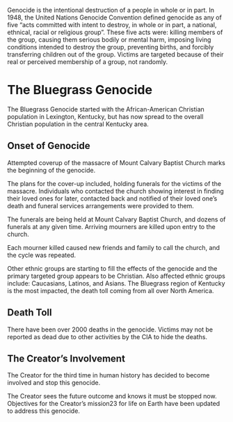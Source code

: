 Genocide is the intentional destruction of a people in whole or in part. In 1948, the United Nations Genocide Convention defined genocide as any of five “acts committed with intent to destroy, in whole or in part, a national, ethnical, racial or religious group”. These five acts were: killing members of the group, causing them serious bodily or mental harm, imposing living conditions intended to destroy the group, preventing births, and forcibly transferring children out of the group. Victims are targeted because of their real or perceived membership of a group, not randomly.

# The Bluegrass Genocide
The Bluegrass Genocide started with the African-American Christian population in Lexington, Kentucky, but has now spread to the overall Christian population in the central Kentucky area. 

## Onset of Genocide 
Attempted coverup of the massacre of Mount Calvary Baptist Church marks the beginning of the genocide.

The plans for the cover-up included, holding funerals for the victims of the massacre. Individuals who contacted the church showing interest in finding their loved ones for later, contacted back and notified of their loved one’s death and funeral services arrangements were provided to them. 

The funerals are being held at Mount Calvary Baptist Church, and dozens of funerals at any given time. Arriving mourners are killed upon entry to the church.

Each mourner killed caused new friends and family to call the church, and the cycle was repeated. 

Other ethnic groups are starting to fill the effects of the genocide and the primary targeted group appears to be Christian. Also affected ethnic groups include: Caucasians, Latinos, and Asians. The Bluegrass region of Kentucky is the most impacted, the death toll coming from all over North America. 

## Death Toll
There have been over 2000 deaths in the genocide. Victims may not be reported as dead due to other activities by the CIA to hide the deaths. 

## The Creator’s Involvement 
The Creator for the third time in human history has decided to become involved and  stop this genocide. 

The Creator sees the future outcome and knows it must be stopped now. Objectives for the Creator’s mission23 for life on Earth have been updated to address this genocide. 

